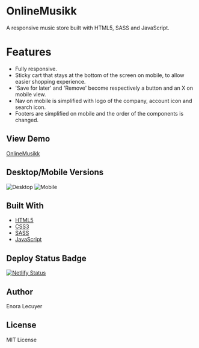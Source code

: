 # OnlineMusikk

A responsive music store built with HTML5, SASS and JavaScript. 

# Features
- Fully responsive.
- Sticky cart that stays at the bottom of the screen on mobile, to allow easier shopping experience.
- 'Save for later' and 'Remove' become respectively a button and an X on mobile view. 
- Nav on mobile is simplified with logo of the company, account icon and search icon. 
- Footers are simplified on mobile and the order of the components is changed. 

## View Demo

[OnlineMusikk](https://online-musikk.netlify.app/)

## Desktop/Mobile Versions

![Desktop](https://github.com/enoralecuyer/online-musikk/blob/master/images/desktop.png)
![Mobile](https://github.com/enoralecuyer/online-musikk/blob/master/images/mobile.png)


## Built With

* [HTML5](https://en.wikipedia.org/wiki/HTML5)
* [CSS3](https://en.wikipedia.org/wiki/Cascading_Style_Sheets#CSS_3)
* [SASS](https://sass-lang.com/)
* [JavaScript](https://en.wikipedia.org/wiki/JavaScript)

## Deploy Status Badge

[![Netlify Status](https://api.netlify.com/api/v1/badges/7a36bc90-7235-4c6c-96f8-12190f499488/deploy-status)](https://app.netlify.com/sites/online-musikk/deploys)

## Author

Enora Lecuyer

## License

MIT License
